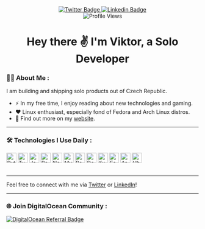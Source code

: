 <div align="center">
  <div id="badges">
    <a href="https://twitter.com/vciernava">
      <img src="https://img.shields.io/badge/Twitter-blue?style=for-the-badge&logo=x&logoColor=white" alt="Twitter Badge"/>
    </a>
    <a href="https://www.linkedin.com/in/vciernava">
      <img src="https://img.shields.io/badge/LinkedIn-blue?style=for-the-badge&logo=linkedin&logoColor=white" alt="Linkedin Badge"/>
    </a>
  </div>
  <img src="https://komarev.com/ghpvc/?username=vciernava&style=flat-square&color=blue" alt="Profile Views"/>
  <h1>
    Hey there ✌️ I'm Viktor, a Solo Developer
  </h1>
</div>

### 👨‍💻 About Me :
I am building and shipping solo products out of Czech Republic.
- ⚡ In my free time, I enjoy reading about new technologies and gaming.
- ❤︎ Linux enthusiast, especially fond of Fedora and Arch Linux distros.
- 🦄 Find out more on my [website](https://www.ciernava.cz).

---

### 🛠️ Technologies I Use Daily :
<div>
  <img src="https://cdn.jsdelivr.net/gh/devicons/devicon/icons/python/python-plain.svg" alt="Python" width="26px">
  <img src="https://cdn.jsdelivr.net/gh/devicons/devicon/icons/typescript/typescript-original.svg" alt="TypeScript" width="26px">
  <img src="https://cdn.jsdelivr.net/gh/devicons/devicon/icons/java/java-plain.svg" alt="Java" width="26px">
  <img src="https://cdn.jsdelivr.net/gh/devicons/devicon/icons/react/react-original.svg" alt="React" width="26px">
  <img src="https://cdn.jsdelivr.net/gh/devicons/devicon/icons/nextjs/nextjs-original.svg" alt="Next.js" width="26px">
  <img src="https://cdn.jsdelivr.net/gh/devicons/devicon/icons/mysql/mysql-original.svg" alt="MySQL" width="26px">
  <img src="https://cdn.jsdelivr.net/gh/devicons/devicon/icons/postgresql/postgresql-original.svg" alt="PostgreSQL" width="26px">
  <img src="https://cdn.jsdelivr.net/gh/devicons/devicon/icons/docker/docker-original.svg" alt="Docker" width="26px">
  <img src="https://cdn.jsdelivr.net/gh/devicons/devicon/icons/kubernetes/kubernetes-original.svg" alt="Kubernetes" width="26px">
  <img src="https://cdn.jsdelivr.net/gh/devicons/devicon/icons/fedora/fedora-original.svg" alt="Fedora" width="26px">
  <img src="https://cdn.jsdelivr.net/gh/devicons/devicon/icons/archlinux/archlinux-original.svg" alt="Arch" width="26px">
  <img src="https://cdn.jsdelivr.net/gh/devicons/devicon/icons/ubuntu/ubuntu-original.svg" alt="Ubuntu" width="26px">
</div>
<br/>

---

Feel free to connect with me via [Twitter](https://twitter.com/vciernava) or [LinkedIn](https://www.linkedin.com/in/vciernava)!

---

### 🌐 Join DigitalOcean Community :
[![DigitalOcean Referral Badge](https://web-platforms.sfo2.cdn.digitaloceanspaces.com/WWW/Badge%201.svg)](https://www.digitalocean.com/?refcode=c7b28fddea2d&utm_campaign=Referral_Invite&utm_medium=Referral_Program&utm_source=badge)
